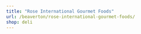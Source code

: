 ```yaml
---
title: "Rose International Gourmet Foods"
url: /beaverton/rose-international-gourmet-foods/
shop: deli
---
```

